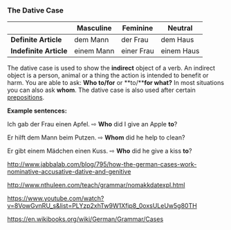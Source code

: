 ### The Dative Case

|                        | Masculine  | Feminine   | Neutral    |
| ---------------------- | ---------- | ---------- | ---------- |
| **Definite Article**   | dem Mann   | der Frau   | dem Haus   |
| **Indefinite Article** | einem Mann | einer Frau | einem Haus |

The dative case is used to show the **indirect** object of a verb. An indirect object is a person, animal or a thing the action is intended to benefit or harm. You are able to ask: **Who to/for** or **to/****for what?** In most situations you can also ask **whom**. The dative case is also used after certain [prepositions](http://www.jabbalab.com/blog/768/how-to-use-german-prepositions).

**Example sentences:**

Ich gab der Frau einen Apfel. ⇨ **Who** did I give an Apple **to**?

Er hilft dem Mann beim Putzen. ⇨ **Whom** did he help to clean?

Er gibt einem Mädchen einen Kuss. ⇨ **Who** did he give a kiss **to**?



http://www.jabbalab.com/blog/795/how-the-german-cases-work-nominative-accusative-dative-and-genitive

http://www.nthuleen.com/teach/grammar/nomakkdatexpl.html

https://www.youtube.com/watch?v=8VowGvnRU_s&list=PLYzp2xhTw9W1Xfjp8_0oxsULeUw5g80TH

https://en.wikibooks.org/wiki/German/Grammar/Cases